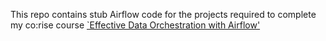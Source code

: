 This repo contains stub Airflow code for the projects required to complete my co:rise course [`Effective Data Orchestration with Airflow'](https://corise.com/course/effective-data-orchestration-with-airflow)
